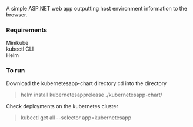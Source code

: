 A simple ASP.NET web app outputting host environment information to the browser.

### Requirements
Minikube</br>
kubectl CLI</br>
Helm</br>

### To run
Download the kubernetesapp-chart directory
cd into the directory

> helm install kubernetesapprelease ./kubernetesapp-chart/

Check deployments on the kubernetes cluster
> kubectl get all --selector app=kubernetesapp

